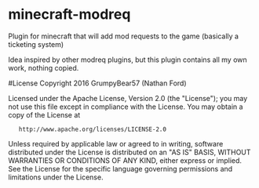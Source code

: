 # minecraft-modreq
Plugin for minecraft that will add mod requests to the game (basically a ticketing system)

Idea inspired by other modreq plugins, but this plugin contains all my own work, nothing copied.

#License 
Copyright 2016 GrumpyBear57 (Nathan Ford)

   Licensed under the Apache License, Version 2.0 (the "License");
   you may not use this file except in compliance with the License.
   You may obtain a copy of the License at

       http://www.apache.org/licenses/LICENSE-2.0

   Unless required by applicable law or agreed to in writing, software
   distributed under the License is distributed on an "AS IS" BASIS,
   WITHOUT WARRANTIES OR CONDITIONS OF ANY KIND, either express or implied.
   See the License for the specific language governing permissions and
   limitations under the License.
